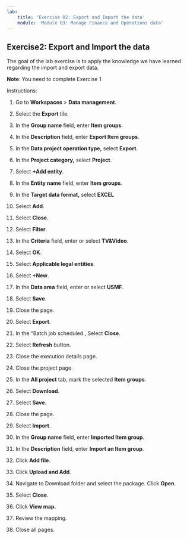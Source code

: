 ```yaml
---
lab:
    title: 'Exercise 02: Export and Import the data'
    module: 'Module 03: Manage Finance and Operations data'
---
```

## Exercise2: Export and Import the data

The goal of the lab exercise is to apply the knowledge we have learned regarding the import and export data.

**Note**: You need to complete Exercise 1

Instructions:

1. Go to **Workspaces** > **Data management**.

2. Select the **Export** tile.

3. In the **Group name** field, enter **Item groups**.

4. In the **Description** field, enter **Export Item groups**.

5. In the **Data project operation type,** select **Export**.

6. In the **Project category,** select **Project**.

7. Select **+Add entity**.

8. In the **Entity name** field, enter **Item groups**.

9. In the **Target data format,** select **EXCEL**

10. Select **Add**.

11. Select **Close**.

12. Select **Filter**.

13. In the **Criteria** field, enter or select **TV&amp;Video**.

14. Select **OK**.

15. Select **Applicable legal entities**.

16. Select **+New**.

17. In the **Data area** field, enter or select **USMF**.

18. Select **Save**.

19. Close the page.

20. Select **Export**.

21. In the “Batch job scheduled., Select **Close**.

22. Select **Refresh** button.

23. Close the execution details page.

24. Close the project page.

25. In the **All project** tab, mark the selected **Item groups**.

26. Select **Download**.

27. Select **Save**.

28. Close the page.

29. Select **Import**.

30. In the **Group name** field, enter **Imported Item group**.

31. In the **Description** field, enter **Import an Item group**.

32. Click **Add file**.

33. Click **Upload and Add**.

34. Navigate to Download folder and select the package. Click **Open**.

35. Select **Close**.


36. Click **View map.**

37. Review the mapping.

38. Close all pages.
